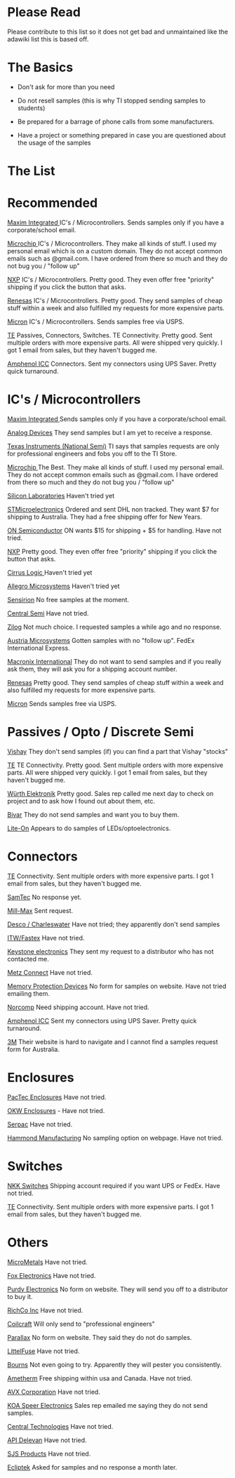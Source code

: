 
# **Please Read**
Please contribute to this list so it does not get bad and unmaintained like the adawiki list this is based off.

# **The Basics**

- Don&#39;t ask for more than you need
- Do not resell samples (this is why TI stopped sending samples to students)
- Be prepared for a barrage of phone calls from some manufacturers.

- Have a project or something prepared in case you are questioned about the usage of the samples

# **The List**

# Recommended
[Maxim Integrated ](http://www.maximintegrated.com/) IC's / Microcontrollers. Sends samples only if you have a corporate/school email.

[Microchip ](https://www.microchip.com/samples/) IC's / Microcontrollers. They make all kinds of stuff. I used my personal email which is on a custom domain. They do not accept common emails such as @gmail.com. I have ordered from there so much and they do not bug you / &quot;follow up&quot;

[NXP](http://www.nxp.com/) IC's / Microcontrollers. Pretty good. They even offer free &quot;priority&quot; shipping if you click the button that asks.

[Renesas](http://renesas.com/) IC's / Microcontrollers. Pretty good. They send samples of cheap stuff within a week and also fulfilled my requests for more expensive parts.

[Micron](http://micron.com/) IC's / Microcontrollers. Sends samples free via USPS.

[TE](http://te.com/) Passives, Connectors, Switches. TE Connectivity. Pretty good. Sent multiple orders with more expensive parts. All were shipped very quickly. I got 1 email from sales, but they haven&#39;t bugged me.

[Amphenol ICC](http://amphenol-icc.com/) Connectors. Sent my connectors using UPS Saver. Pretty quick turnaround.


# IC&#39;s / Microcontrollers

[Maxim Integrated ](http://www.maximintegrated.com/)Sends samples only if you have a corporate/school email.

[Analog Devices](http://www.analog.com/en/index.html) They send samples but I am yet to receive a response.

[Texas Instruments (National Semi)](https://www-a.ti.com/apps/samp/basket.asp) TI says that samples requests are only for professional engineers and fobs you off to the TI Store.

[Microchip ](https://www.microchip.com/samples/)The Best. They make all kinds of stuff. I used my personal email. They do not accept common emails such as @gmail.com. I have ordered from there so much and they do not bug you / &quot;follow up&quot;

[Silicon Laboratories](http://www.silabs.com/) Haven&#39;t tried yet

[STMicroelectronics](http://www.st.com/) Ordered and sent DHL non tracked. They want $7 for shipping to Australia. They had a free shipping offer for New Years.

[ON Semiconductor](http://www.onsemi.com/) ON wants $15 for shipping + $5 for handling. Have not tried.

[NXP](http://www.nxp.com/) Pretty good. They even offer free &quot;priority&quot; shipping if you click the button that asks.

[Cirrus Logic ](http://www.cirrus.com/)Haven&#39;t tried yet

[Allegro Microsystems](http://www.allegromicro.com/) Haven&#39;t tried yet

[Sensirion](http://www.sensirion.com/) No free samples at the moment.

[Central Semi](http://centralsemi.com/) Have not tried.

[Zilog](http://www.zilog.com/) Not much choice. I requested samples a while ago and no response.

[Austria Microsystems](http://ams.com/) Gotten samples with no &quot;follow up&quot;. FedEx International Express.

[Macronix International](http://macronix.com/) They do not want to send samples and if you really ask them, they will ask you for a shipping account number.

[Renesas](http://renesas.com/) Pretty good. They send samples of cheap stuff within a week and also fulfilled my requests for more expensive parts.

[Micron](http://micron.com/) Sends samples free via USPS.

# Passives / Opto / Discrete Semi

[Vishay](http://vishay.com/) They don&#39;t send samples (if) you can find a part that Vishay &quot;stocks&quot;

[TE](http://te.com/) TE Connectivity. Pretty good. Sent multiple orders with more expensive parts. All were shipped very quickly. I got 1 email from sales, but they haven&#39;t bugged me.

[Würth Elektronik](https://www.we-online.com/catalog/en) Pretty good. Sales rep called me next day to check on project and to ask how I found out about them, etc.

[Bivar](http://www.bivar.com/) They do not send samples and want you to buy them.

[Lite-On](http://us.liteon.com/en-global/Home/index) Appears to do samples of LEDs/optoelectronics.

# Connectors

[TE](http://te.com/) Connectivity. Sent multiple orders with more expensive parts. I got 1 email from sales, but they haven&#39;t bugged me.

[SamTec](http://www.samtec.com/) No response yet.

[Mill-Max](http://www.mill-max.com/) Sent request.

[Desco / Charleswater](http://desco.descoindustries.com/) Have not tried; they apparently don&#39;t send samples

[ITW/Fastex](http://www.itw-fastex.com/catalog.html) Have not tried.

[Keystone electronics](http://www.keyelco.com/contact.asp) They sent my request to a distributor who has not contacted me.

[Metz Connect](https://www.metz-connect.com/us/sample-order) Have not tried.

[Memory Protection Devices](http://www.memoryprotectiondevices.com/morecorp.shtml) No form for samples on website. Have not tried emailing them.

[Norcomp](http://www.norcomp.net/Navpages/sample.htm) Need shipping account. Have not tried.

[Amphenol ICC](http://amphenol-icc.com/) Sent my connectors using UPS Saver. Pretty quick turnaround.

[3M](http://solutions.3m.com/wps/portal/3M/en_WW/electronics/home/SupportTraining/ContactUs/?PC_7_RJH9U5230GE3E02LECIE204UH5_univid=1180594590962&amp;Interconnects%20Request%20a%20Sample%20/%20Information) Their website is hard to navigate and I cannot find a samples request form for Australia.

# Enclosures

[PacTec Enclosures](http://www.pactecenclosures.com/free_sample.lfml) Have not tried.

[OKW Enclosures](http://www.okwenclosures.com/) - Have not tried.

[Serpac](http://www.serpac.com/) Have not tried.

[Hammond Manufacturing](http://www.hammfg.com/) No sampling option on webpage. Have not tried.

# Switches

[NKK Switches](http://www.nkkswitches.com/) Shipping account required if you want UPS or FedEx. Have not tried.

[TE](http://te.com/) Connectivity. Sent multiple orders with more expensive parts. I got 1 email from sales, but they haven&#39;t bugged me.

# Others

[MicroMetals](http://www.micrometals.com/samples_index.html) Have not tried.

[Fox Electronics](http://www.foxonline.com/) Have not tried.

[Purdy Electronics](http://www.purdyelectronics.com/) No form on website. They will send you off to a distributor to buy it.

[RichCo Inc](http://www.richco-inc.com/sampleframes.asp/) Have not tried.

[Coilcraft](http://www.coilcraft.com/) Will only send to "professional engineers"

[Parallax](http://www.parallax.com/) No form on website. They said they do not do samples.

[LittelFuse](http://www.littelfuse.com/) Have not tried.

[Bourns](http://www.bourns.com/SampleReq.aspx) Not even going to try. Apparently they will pester you consistently.

[Ametherm](http://www.ametherm.com/SampleRequest.html) Free shipping within usa and Canada. Have not tried.

[AVX Corporation](https://www.avx.com/RequestSample.asp) Have not tried.

[KOA Speer Electronics](http://www.koaspeer.com/order-samples/) Sales rep emailed me saying they do not send samples.

[Central Technologies](http://www.ctparts.com/) Have not tried.

[API Delevan](http://www.delevan.com/support/sample) Have not tried.

[SJS Products](http://www.sjsproducts.com/us/requests/request/quote) Have not tried.

[Ecliptek](http://www.ecliptek.com/) Asked for samples and no response a month later.
